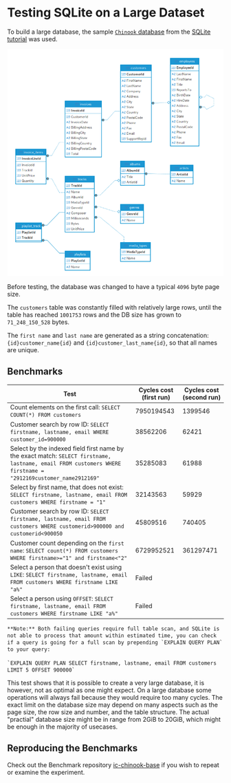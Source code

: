 # Testing SQLite on a Large Dataset


To build a large database, the sample [`Chinook` database](https://www.sqlitetutorial.net/wp-content/uploads/2018/03/chinook.zip) from the [SQLite tutorial](https://www.sqlitetutorial.net) was used.


![Chinook Entity Relationship Diagram](img/chinook-erd.png)


Before testing, the database was changed to have a typical `4096` byte page size.

The `customers` table was constantly filled with relatively large rows, until the table has reached `1001753` rows and the DB size has grown to `71_248_150_528` bytes.

The `first name` and `last name` are generated as a string concatenation: `{id}customer_name{id}` and `{id}customer_last_name{id}`, so that all names are unique.


## Benchmarks

Test                  | Cycles cost (first run)  | Cycles cost (second run)
----------------------|--------------------------|----------------------------------
Count elements on the first call: `SELECT COUNT(*) FROM customers`                  | 7950194543  | 1399546
Customer search by row ID: `SELECT firstname, lastname, email WHERE customer_id=900000` | 38562206  |   62421
Select by the indexed field first name by the exact match: `SELECT firstname, lastname, email FROM customers WHERE firstname = "2912169customer_name2912169"` | 35285083  |  61988
Select by first name, that does not exist: `SELECT firstname, lastname, email FROM customers WHERE firstname = "1"` | 32143563  |  59929
Customer search by row ID: `SELECT firstname, lastname, email FROM customers WHERE customerid>900000 and customerid<900050` | 45809516  | 740405
Customer count depending on the `first name`: `SELECT count(*) FROM customers WHERE firstname>="1" and firstname<"2"` | 6729952521  |  361297471
Select a person that doesn't exist using `LIKE`: `SELECT firstname, lastname, email FROM customers WHERE firstname LIKE "a%"` | Failed
Select a person using `OFFSET`: `SELECT firstname, lastname, email FROM customers WHERE firstname LIKE "a%"` | Failed


```admonish note
**Note:** Both failing queries require full table scan, and SQLite is not able to process that amount within estimated time, you can check if a query is going for a full scan by prepending `EXPLAIN QUERY PLAN` to your query:

`EXPLAIN QUERY PLAN SELECT firstname, lastname, email FROM customers LIMIT 5 OFFSET 900000`
```

This test shows that it is possible to create a very large database, it is however, not as optimal as one might expect. On a large database some operations will always fail because they would require too many cycles. The exact limit on the database size may depend on many aspects such as the page size, the row size and number, and the table structure. The actual "practial" database size might be in range from 2GiB to 20GiB, which might be enough in the majority of usecases.


## Reproducing the Benchmarks

Check out the Benchmark repository [ic-chinook-base](https://github.com/wasm-forge/benchmarks/tree/main/ic-chinook-base) if you wish to repeat or examine the experiment. 
